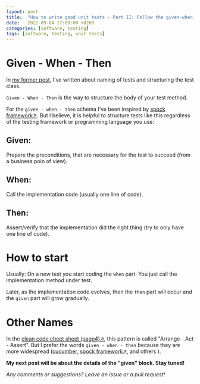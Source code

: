 ```yaml
---
layout: post
title:  "How to write good unit tests - Part II: Follow the given-when-then pattern"
date:   2022-09-04 17:00:00 +0200
categories: [software, testing]
tags: [software, testing, unit tests]
---
```


# Given - When - Then

In [my former post](https://joerg-pfruender.github.io/software/testing/2022/08/22/unittests1.html), I've written about naming of tests and structuring the test class.

`Given - When - Then` is the way to structure the body of your test method.

For the `given - when - then` schema I’ve been inspired by [spock framework&#8599;](https://spockframework.org/spock/docs/2.1/spock_primer.html).
But I believe, it is helpful to structure tests like this regardless of the testing framework or programming language you use:

## Given: 

Prepare the preconditions, that are necessary for the test to succeed (from a business poin of view).

## When:
Call the implementation code (usually one line of code).

## Then:
Assert/verify that the implementation did the right thing (try to only have one line of code).

# How to start

Usually: On a new test you start coding the `when` part: You just call the implementation method under test. 

Later, as the implementation code evolves, then the `then` part will occur and the `given` part will grow gradually.

# Other Names

In the [clean code cheet sheet (page4)&#8599;](https://www.planetgeek.ch/wp-content/uploads/2014/11/Clean-Code-V2.4.pdf), this pattern is called "Arrange - Act - Assert". 
But I prefer the words `given - when - then` because they are more widespread ([cucumber](https://joerg-pfruender.github.io/software/testing/2022/01/02/cucumber.html), [spock framework&#8599;](https://spockframework.org/spock/docs/2.1/spock_primer.html), and others ).


**My next post will be about the details of the "given" block. Stay tuned!**







*Any comments or suggestions? Leave an issue or a pull request!*

